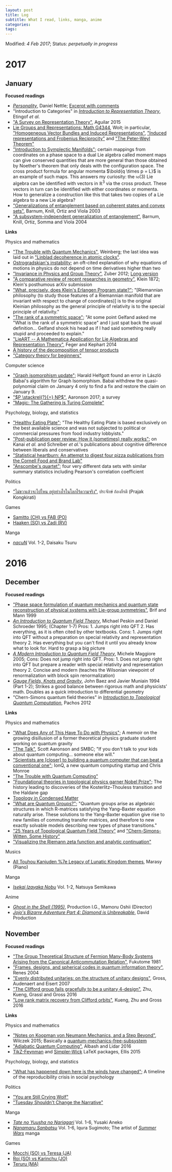 ```yaml
---
layout: post
title: Log
subtitle: What I read, links, manga, anime
categories:
tags:
---
```

Modified: *4 Feb 2017*; Status: *perpetually in progress*
<!-- Template
# Year
## Month
**Books and focused readings**
Books
Readings
**Links**  
Physics and mathematics
Psychology, biology, and statistics
Politics
Musics
Games
Anime
-->

# 2017
<!--
## February

**Focused readings**

- ["Lowering and Raising Operators for the Orthogonal Group in the Chain
$O(n) \supset O(n-1) \supset \cdots $ and their Graphs*"](https://deepblue.lib.umich.edu/bitstream/handle/2027.42/70553/JMAPAQ-8-6-1233-1.pdf;sequence=2)
- ["Between classical and quantum"](https://arxiv.org/abs/quant-ph/0506082), Landsman 2005
- ["Multipartite Quantum States and Their Marginals"](https://arxiv.org/abs/1410.6820) Walter 2014
- ["Couplings to Classical and Non-Classical Squeezed White Noise as Stationary Markov Processes"](http://www.ems-ph.org/journals/show_abstract.php?issn=0034-5318&vol=38&iss=1&rank=1) Hellmich *et al.* 2002

**Links**

Physics and mathematics

- QIP2017 videos
- ["What Quantum Gravity Needs Is More Experiments"](http://nautil.us/issue/45/power/what-quantum-gravity-needs-is-more-experiments)

Psychology, biology, and statistics

- ["The Statistical Crisis in Science: The Cult of P"](http://lib.ugent.be/fulltxt/RUG01/002/304/385/RUG01-002304385_2016_0001_AC.pdf), Debrouwere and Goetghebeur 2016

In the stack

- ["Coarse graining the phase space of N qubits"](https://arxiv.org/abs/1701.08630), Matteo, Sanchez-Soto, Leuchs and Grassl
- ["On discrete structures in finite Hilbert spaces"](https://arxiv.org/abs/1701.07902), Bengtsson and Zyczkowski
- ["Spekkens' toy model in all dimensions and its relationship with stabilizer quantum mechanics"](https://arxiv.org/abs/1701.07801), Catani and Browne
- ["The magic of universal quantum computing with permutations"](http://arxiv.org/abs/1701.06443), Planat and Rukhsan-Ul-Haq
- ["Topological Quantum Computing"](http://arxiv.org/abs/1701.05052), Roy and DiVincenzo
- ["Guaranteed recovery of quantum processes from few measurements"](http://arxiv.org/abs/1701.03135), Kliesch, Kueng, Eisert and Gross
- ["Multi-qubit Randomized Benchmarking Using Few Samples"](http://arxiv.org/abs/1701.04299), Helsen, Wallman, Flammia and Wehner
- ["Fast quantum computation at arbitrarily low energy"](http://arxiv.org/abs/1701.01175), Jordan
- ["Semiclassical Formulation of Gottesman-Knill and Universal Quantum Computation"](https://arxiv.org/abs/1612.05649), Kocia and Love
-->

## January

**Focused readings**

- [*Personality*](https://www.amazon.com/Personality-Makes-Oxford-Landmark-Science/dp/0199211434), Daniel Nettle; [Excerpt with comments](https://docs.google.com/document/d/1PMLHxXeUKEYgig9mEwQWCkuBBvMfUxcQXDK-chgCYUs/edit)
- "Introduction to Categories" in [*Introduction to Representation Theory*](http://math.mit.edu/~etingof/replect.pdf), Etingof *et al.*
- ["A Survey on Representation Theory"](http://math.uchicago.edu/~may/REU2015/REUPapers/Chaves.pdf), Aguilar 2015
- [Lie Groups and Representations: Math G4344](http://www.math.columbia.edu/~woit/LieGroups-2012/), Woit; in particular, ["Homogeneous Vector Bundles and Induced Representations"](http://www.math.columbia.edu/~woit/notes13.pdf), ["Induced representations and Frobenius Reciprocity"](http://www.math.columbia.edu/~woit/LieGroups-2012/inducedreps.pdf) and ["The Peter-Weyl Theorem"](http://www.math.columbia.edu/~woit/LieGroups-2012/peterweyl.pdf)
- ["Introduction to Symplectic Manifolds"](http://faculty.tcu.edu/richardson/Seminars/symplectic.pdf); certain mappings from coordinates on a phase space to a dual Lie algebra called moment maps can give conserved quantities that are more general than those obtained by Noether's theorem that only deals with the configuration space. The cross product formula for angular momenta $\bold{q \times p = L}$ is an example of such maps. This answers my curiosity: the $\mathfrak{so}(3)$ Lie algebra can be identified with vectors in $\mathbb{R}^3$ via the cross product. These vectors in turn can be identified with either coordinates or momenta. How to generalize a construction like this that takes two copies of a Lie algebra to a new Lie algebra?
- ["Generalizations of entanglement based on coherent states and convex sets"](https://arxiv.org/abs/quant-ph/0207149), Barnum, Knill, Ortiz and Viola 2003
- ["A subsystem-independent generalization of entanglement"](https://arxiv.org/abs/quant-ph/0305023), Barnum, Knill, Ortiz, Somma and Viola 2004

**Links**

Physics and mathematics

- ["The Trouble with Quantum Mechanics"](http://www.nybooks.com/articles/2017/01/19/trouble-with-quantum-mechanics/), Weinberg; the last idea was laid out in ["Linblad decoherence in atomic clocks"](https://arxiv.org/abs/1610.02537).
- [Ostrogradskian's instability](http://www.scholarpedia.org/article/Ostrogradsky%27s_theorem_on_Hamiltonian_instability); an oft-cited explanation of why equations of motions in physics do not depend on time derivatives higher than two
- ["Invariance in Physics and Group Theory"](https://arxiv.org/abs/1307.3970), Zuber 2012; [Long version](http://www.lpthe.jussieu.fr/~zuber/Cours/M2_e2011.pdf)
- ["A comparative review of recent researches in geometry"](https://arxiv.org/abs/0807.3161), Klein 1872; Klein's posthumous arXiv submission
- ["What, precisely, does Klein's Erlangen Program state?"](http://mathoverflow.net/questions/119015/what-precisely-does-kleins-erlangen-program-state); "[Riemannian philosophy (to study those features of a Riemannian manifold that are invariant with respect to change of coordinates)] is to the original Kleinian philosophy as the general principle of relativity is to the special principle of relativity."
- ["The rank of a symmetric space"](http://mathoverflow.net/questions/91583/the-rank-of-a-symmetric-space); "At some point Gelfand asked me "What is the rank of a symmetric space" and I just spat back the usual definition... Gelfand shook his head as if I had said something really stupid and proceeded to explain."
- ["LieART -- A Mathematica Application for Lie Algebras and Representation Theory"](https://arxiv.org/abs/1206.6379), Feger and Kephart 2014
- [A history of the decomposition of tensor products](http://mathoverflow.net/questions/85593/decompose-tensor-product-of-type-g-2-lie-algebras)
- ["Category theory for beginners"](https://topologicalmusings.wordpress.com/category/math-topics/category-theory/category-theory-for-beginners/)

Computer science

- ["Graph isomorphism update"](http://people.cs.uchicago.edu/~laci/update.html); Harald Helfgott found an error in László Babai's algorithm for Graph Isomorphism. Babai withdrew the quasi-polynomial claim on January 4 only to find a fix and restore the claim on January 9.
- ["$P \stackrel{?}{=} NP$"](http://www.scottaaronson.com/papers/pnp.pdf), Aaronson 2017; a survey
- ["Magic: The Gathering is Turing Complete"](http://www.toothycat.net/~hologram/Turing/)

Psychology, biology, and statistics

- ["Healthy Eating Plate"](https://www.hsph.harvard.edu/nutritionsource/healthy-eating-plate/); "The Healthy Eating Plate is based exclusively on the best available science and was not subjected to political or commercial pressures from food industry lobbyists."
- ["Post-publication peer review: How it (sometimes) really works"](http://andrewgelman.com/2013/09/01/post-publication-peer-review-how-it-sometimes-really-works/); on Kanai *et al.* and Schreiber *et al.*'s publications about cognitive difference between liberals and conservatives
- ["Statistical heartburn: An attempt to digest four pizza publications from the Cornell Food and Brand Lab"](http://andrewgelman.com/2017/01/25/statistical-heartburn-attempt-digest-four-pizza-publications-cornell-food-brand-lab/)
- ["Anscombe's quartet"](https://en.wikipedia.org/wiki/Anscombe%27s_quartet); four very different data sets with similar summary statistics including Pearson's correlation coefficient  

Politics

- ["ไม่ขวาแล้วจะไปไหน อยู่อย่างไรในโลกไร้ความจริง"](https://thematter.co/pulse/oppa-prajak-posttruth/17290), ประจักษ์ ก้องกีรติ (Prajak Kongkirati)

Games

- [Samitto (CH) vs FAB (PO)](https://www.youtube.com/watch?v=bS-a-OmOjyk)
- [Haaken (SO) vs Zadi (RV)](https://www.youtube.com/watch?v=9vKrsDLr13M)

Manga

- [*nacuN*](https://myanimelist.net/manga/91586/nacuN) Vol. 1-2, Daisaku Tsuru

# 2016

## December

**Focused readings**

- ["Phase space formulation of quantum mechanics and quantum state reconstruction of physical systems with Lie-group symmetries"](https://arxiv.org/abs/quant-ph/9809052), Brif and Mann 1999
- [*An Introduction to Quantum Field Theory*](https://www.amazon.com/Introduction-Quantum-Theory-Frontiers-Physics-ebook/dp/B0052TUEM8), Michael Peskin and Daniel Schroeder 1995; (Chapter 1-7) Pros: 1. Jumps right into QFT 2. Has everything, as it is often cited by other textbooks. Cons: 1. Jumps right into QFT without a preparation on special relativity and representation theory 2. Has everything but you can't find it until you already know what to look for. Hard to grasp a big picture
- [*A Modern Introduction to Quantum Field Theory*](https://www.amazon.com/Modern-Introduction-Quantum-Theory-Physics/dp/0198520743), Michele Maggiore 2005; Cons: Does not jump right into QFT. Pros: 1. Does not jump right into QFT but prepare a reader with special relativity and representation theory 2. Concise and modern (teaches the Wilsonian viewpoint of renormalization with block spin renormalization)
- [*Gauge Fields, Knots and Gravity*](https://www.amazon.com/GAUGE-FIELDS-KNOTS-GRAVITY-Everything/dp/9810220340), John Baez and Javier Muniain 1994 (Part 1-2); Strikes a good balance between rigorous math and physicists' math. Doubles as a quick introduction to differential geometry
- "Chern-Simons quantum field theories" in [*Introduction to Topological Quantum Computation*](https://www.amazon.com/Introduction-Topological-Quantum-Computation-Jiannis/dp/1107005043), Pachos 2012

**Links**

Physics and mathematics

- ["What Does Any of This Have To Do with Physics"](http://nautil.us/issue/43/heroes/what-does-any-of-this-have-to-do-with-physics); A memoir on the growing disillusion of a former theoretical physics graduate student working on quantum gravity
- ["The Talk"](http://smbc-comics.com/comic/the-talk-3), Scott Aaronson and SMBC; "If you don't talk to your kids about quantum computing... someone else will."
- ["Scientists are [closer] to building a quantum computer that can beat a conventional one"](http://www.sciencemag.org/news/2016/12/scientists-are-close-building-quantum-computer-can-beat-conventional-one?utm_content=buffere78b2&utm_medium=social&utm_source=twitter.com&utm_campaign=buffer); IonQ, a new quantum computing startup and Chris Monroe
- ["The Trouble with Quantum Computing"](https://eandt.theiet.org/content/articles/2016/11/the-trouble-with-quantum-computing/)
- ["Foundational theories in topological physics garner Nobel Prize"](http://physicstoday.scitation.org/doi/full/10.1063/PT.3.3381); The history leading to discoveries of the  Kosterlitz–Thouless transition and the Haldane gap
- [Topology in Condensed Matter](https://topocondmat.org/)
- ["What are Quantum Groups?"](http://math.stackexchange.com/questions/575230/what-are-quantum-groups); "Quantum groups arise as algebraic structures in which R-matrices satisfying the Yang–Baxter equation naturally arise. These solutions to the Yang–Baxter equation give rise to new families of commuting transfer matrices, and therefore to new exactly solvable models describing new types of phase transitions."
- ["25 Years of Topological Quantum Field Theory"](http://www.math.columbia.edu/~woit/wordpress/?p=4727) and ["Chern-Simons-Witten, Some History"](http://www.math.columbia.edu/~woit/wordpress/?p=99)
- ["Visualizing the Riemann zeta function and analytic continuation"](https://www.youtube.com/watch?v=sD0NjbwqlYw)

Musics

- [All Touhou Kanjuden %7e Legacy of Lunatic Kingdom themes](https://www.youtube.com/watch?v=5VDa5gTXhj8), Marasy (Piano)

Manga

- [*Isekai Izayaka Nobu*](https://myanimelist.net/manga/90190/Isekai_Izakaya_Nobu) Vol. 1-2, Natsuya Semikawa

Anime

- [*Ghost in the Shell (1995)*](https://myanimelist.net/anime/43/Ghost_in_the_Shell), Production I.G., Mamoru Oshii (Director)
- [*Jojo's Bizarre Adventure Part 4: Diamond is Unbreakable*](https://myanimelist.net/anime/31933/JoJo_no_Kimyou_na_Bouken__Diamond_wa_Kudakenai), David Production

## November

**Focused readings**

- ["The Group Theoretical Structure of Fermion Many-Body Systems Arising from the Canonical Anticommutation Relation"](https://oup.silverchair-cdn.com/oup/backfile/Content_public/Journal/ptp/65/3/10.1143/PTP.65.809/2/65-3-809.pdf?Expires=1486520458&Signature=GfVfeEBvcnC7292wkKhNG~LKS9JnPlRm4m-iIKGZaSum9ip~qB2LmR57Ws09RKRhPo~Vbb1TDpREZU-XjK6m8l2tvGe1-H5737VYa0YwanBOroWqpfwTrGwKnDSj6wCXGfMEX7UqZrj7X6Bdg89j6SdNoa0o6uhnE048Hnav2u8PEAIRl~4RlxyDAaPytQluGTbDkTPElYrxdFHGgVy9WtdzdqiXpCJEjp0WrxgI5Ga0uPJEAsuD5RT7R1C6u9jF7aCIw5q99gjFzBZiS3EFrOcYD377bOAKbYy16198fohNBT6GwWTjemOIk~jN4MGd10RYETX8e8ueZ9oGQ3j~jA__&Key-Pair-Id=APKAIUCZBIA4LVPAVW3Q), Fukutome 1981
- ["Frames, designs, and spherical codes in quantum information theory"](http://www.iap.tu-darmstadt.de/tqp/grp_jrenes/thesis.html), Renes 2004
- ["Evenly distributed unitaries: on the structure of unitary designs"](https://arxiv.org/abs/quant-ph/0611002), Gross, Audenaert and Eisert 2007
- ["The Clifford group fails gracefully to be a unitary 4-design"](https://arxiv.org/abs/1609.08172), Zhu, Kueng, Grassl and Gross 2016
- ["Low rank matrix recovery from Clifford orbits"](https://arxiv.org/abs/1610.08070), Kueng, Zhu and Gross 2016

**Links**

Physics and mathematics

- ["Notes on Koopman von Neumann Mechanics, and a Step Beyond"](http://frankwilczek.com/2015/koopmanVonNeumann02.pdf), Wilczek 2015; Basically a [quantum-mechanics-free-subsystem](https://arxiv.org/abs/1203.2317)
- ["Adiabatic Quantum Computing"](https://arxiv.org/abs/1611.04471), Albash and Lidar 2016
- [TikZ-Feynman](https://jpellis.me/projects/tikz-feynman/) and [Simpler-Wick](https://jpellis.me/projects/simpler-wick/) LaTeX packages, Ellis 2015

Psychology, biology, and statistics

- ["What has happened down here is the winds have changed"](http://andrewgelman.com/2016/09/21/what-has-happened-down-here-is-the-winds-have-changed/); A timeline of the reproducibility crisis in social psychology

Politics

- ["You are Still Crying Wolf"](http://slatestarcodex.com/2016/11/16/you-are-still-crying-wolf/)
- ["Tuesday Shouldn't Change the Narrative"](http://slatestarcodex.com/2016/11/07/tuesday-shouldnt-change-the-narrative/)

Manga

- [*Tate no Yuusha no Nariagari*](https://myanimelist.net/manga/67615/Tate_no_Yuusha_no_Nariagari) Vol. 1-6, Yusaki Aneko
- [*Nanamaru Sanbatsu*](https://myanimelist.net/manga/23165/Nana_Maru_San_Batsu) Vol. 1-6, Iqura Sugimoto; The artist of [*Summer Wars*](https://myanimelist.net/manga/17091/Summer_Wars) manga

Games

- [Mocchi (SO) vs Teresa (JA)](https://www.youtube.com/watch?v=fOO86dvIk1Y)
- [Roi (SO) vs Karinchu (JO)](https://www.youtube.com/watch?v=l1JkQSl8D7A)
- [Teruru (MA)](http://www.nicovideo.jp/watch/sm29904333)
